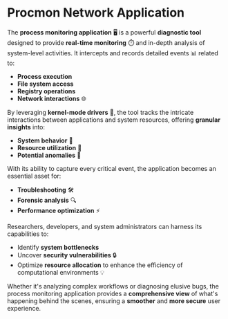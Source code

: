 # Procmon Network Application

The **process monitoring application** 🖥️ is a powerful **diagnostic tool** designed to provide **real-time monitoring** ⏱️ and in-depth analysis of system-level activities. It intercepts and records detailed events 📊 related to:

- **Process execution**
- **File system access**
- **Registry operations**
- **Network interactions** 🌐

By leveraging **kernel-mode drivers** 🔧, the tool tracks the intricate interactions between applications and system resources, offering **granular insights** into:

- **System behavior** 🧐
- **Resource utilization** 💾
- **Potential anomalies** 🚨

With its ability to capture every critical event, the application becomes an essential asset for:

- **Troubleshooting** 🛠️
- **Forensic analysis** 🔍
- **Performance optimization** ⚡

Researchers, developers, and system administrators can harness its capabilities to:

- Identify **system bottlenecks**
- Uncover **security vulnerabilities** 🔒
- Optimize **resource allocation** to enhance the efficiency of computational environments 💡

Whether it's analyzing complex workflows or diagnosing elusive bugs, the process monitoring application provides a **comprehensive view** of what's happening behind the scenes, ensuring a **smoother** and **more secure** user experience.
